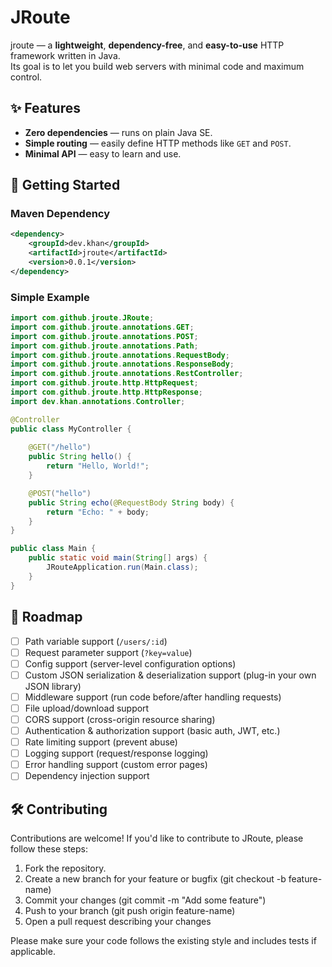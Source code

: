# JRoute

jroute — a **lightweight**, **dependency-free**, and **easy-to-use** HTTP framework written in Java.  
Its goal is to let you build web servers with minimal code and maximum control.

## ✨ Features
- **Zero dependencies** — runs on plain Java SE.
- **Simple routing** — easily define HTTP methods like `GET` and `POST`.
- **Minimal API** — easy to learn and use.

## 🚀 Getting Started

### Maven Dependency
```xml
<dependency>
    <groupId>dev.khan</groupId>
    <artifactId>jroute</artifactId>
    <version>0.0.1</version>
</dependency>
```

### Simple Example

```java
import com.github.jroute.JRoute;
import com.github.jroute.annotations.GET;
import com.github.jroute.annotations.POST;
import com.github.jroute.annotations.Path;
import com.github.jroute.annotations.RequestBody;
import com.github.jroute.annotations.ResponseBody;
import com.github.jroute.annotations.RestController;
import com.github.jroute.http.HttpRequest;
import com.github.jroute.http.HttpResponse;
import dev.khan.annotations.Controller;

@Controller
public class MyController {
    
    @GET("/hello")
    public String hello() {
        return "Hello, World!";
    }

    @POST("hello")
    public String echo(@RequestBody String body) {
        return "Echo: " + body;
    }
}

public class Main {
    public static void main(String[] args) {
        JRouteApplication.run(Main.class);
    }
}
```

## 📌 Roadmap
- [ ] Path variable support (`/users/:id`)
- [ ] Request parameter support (`?key=value`)
- [ ] Config support (server-level configuration options)
- [ ] Custom JSON serialization & deserialization support (plug-in your own JSON library)
- [ ] Middleware support (run code before/after handling requests)
- [ ] File upload/download support
- [ ] CORS support (cross-origin resource sharing)
- [ ] Authentication & authorization support (basic auth, JWT, etc.)
- [ ] Rate limiting support (prevent abuse)
- [ ] Logging support (request/response logging)
- [ ] Error handling support (custom error pages)
- [ ] Dependency injection support

## 🛠️ Contributing

Contributions are welcome! If you'd like to contribute to JRoute, please follow these steps:

1. Fork the repository.
2. Create a new branch for your feature or bugfix (git checkout -b feature-name)
3. Commit your changes (git commit -m "Add some feature")
4. Push to your branch (git push origin feature-name)
5. Open a pull request describing your changes

Please make sure your code follows the existing style and includes tests if applicable.
